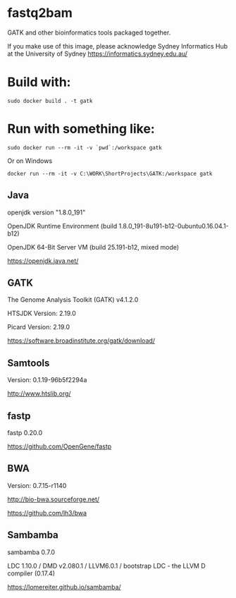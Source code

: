 # fastq2bam
GATK and other bioinformatics tools packaged together.

If you make use of this image, please acknowledge 
Sydney Informatics Hub at the University of Sydney https://informatics.sydney.edu.au/

# Build with:

```sudo docker build . -t gatk```

# Run with something like:

```sudo docker run --rm -it -v `pwd`:/workspace gatk```

Or on Windows

```docker run --rm -it -v C:\WORK\ShortProjects\GATK:/workspace gatk ```


## Java 
openjdk version "1.8.0_191"

OpenJDK Runtime Environment (build 1.8.0_191-8u191-b12-0ubuntu0.16.04.1-b12)

OpenJDK 64-Bit Server VM (build 25.191-b12, mixed mode)  

https://openjdk.java.net/

## GATK
The Genome Analysis Toolkit (GATK) v4.1.2.0

HTSJDK Version: 2.19.0 

Picard Version: 2.19.0

https://software.broadinstitute.org/gatk/download/

## Samtools
Version: 0.1.19-96b5f2294a

http://www.htslib.org/

## fastp
fastp 0.20.0 

https://github.com/OpenGene/fastp

## BWA
Version: 0.7.15-r1140 

http://bio-bwa.sourceforge.net/

https://github.com/lh3/bwa

## Sambamba
sambamba 0.7.0 

LDC 1.10.0 / DMD v2.080.1 / LLVM6.0.1 / bootstrap LDC - the LLVM D compiler (0.17.4)

https://lomereiter.github.io/sambamba/
